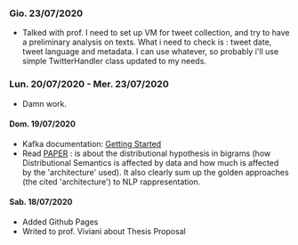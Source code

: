 ### Gio. 23/07/2020
- Talked with prof. I need to set up VM for tweet collection, and try to have a preliminary analysis on texts. What i need to check is : tweet date, tweet language and metadata. I can use whatever, so probably i'll use simple TwitterHandler class updated to my needs.
### Lun. 20/07/2020 - Mer. 23/07/2020
- Damn work.
#### Dom. 19/07/2020
- Kafka documentation: [Getting Started](https://kafka.apache.org/)
- Read [PAPER](https://iris.unitn.it/retrieve/handle/11572/249655/297594/2019_how_much_competence_in_performance.pdf) : is about the distributional hypothesis in bigrams (how Distributional Semantics is affected by data and how much is affected by the 'architecture' used). It also clearly sum up the golden approaches (the cited 'architecture') to NLP rappresentation.
#### Sab. 18/07/2020
- Added Github Pages
- Writed to prof. Viviani about Thesis Proposal
